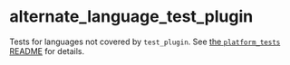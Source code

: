 # alternate_language_test_plugin

Tests for languages not covered by `test_plugin`.
See [the `platform_tests` README](../README.md) for details.
